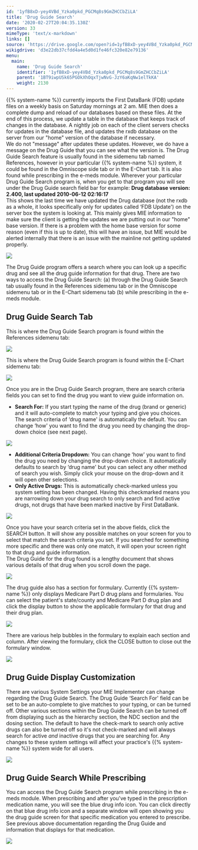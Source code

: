 ```yaml
---
id: '1yfB8xD-yey4VBd_Yzka0pkd_PGCMq8s9GmZHCCbZiLA'
title: 'Drug Guide Search'
date: '2020-02-27T20:04:35.130Z'
version: 33
mimeType: 'text/x-markdown'
links: []
source: 'https://drive.google.com/open?id=1yfB8xD-yey4VBd_Yzka0pkd_PGCMq8s9GmZHCCbZiLA'
wikigdrive: 'd3e22db37cfdd4a4e5d0d1fe46fc320e82e79136'
menu:
  main:
    name: 'Drug Guide Search'
    identifier: '1yfB8xD-yey4VBd_Yzka0pkd_PGCMq8s9GmZHCCbZiLA'
    parent: '1BT9iwpUSk65PGOkXhOqxTjwNvG-JzY6aKqNw1elTkKA'
    weight: 2130
---
```

{{% system-name %}} currently imports the First DataBank (FDB) update files on a weekly basis on Saturday mornings at 2 am. MIE then does a complete dump and reload of our databases based on these files. At the end of this process, we update a table in the database that keeps track of changes in the database. A nightly job on each of the client servers checks for updates in the database file, and updates the rxdb database on the server from our "home" version of the database if necessary.  
We do not "message" after updates these updates. However, we do have a message on the Drug Guide that you can see what the version is. The Drug Guide Search feature is usually found in the sidemenu tab named References, however in your particular {{% system-name %}} system, it could be found in the Omniscope side tab or in the E-Chart tab. It is also found while prescribing in the e-meds module. Wherever your particular Drug Guide Search program is, when you get to that program you will see under the Drug Guide search field bar for example: **Drug database version: 2.400, last updated 2010-06-12 02:16:17**  
This shows the last time we have updated the Drug database (not the rxdb as a whole, it looks specifically only for updates called ‘FDB Update') on the server box the system is looking at. This mainly gives MIE information to make sure the client is getting the updates we are putting out in our "home" base version. If there is a problem with the home base version for some reason (even if this is up to date), this will have an issue, but MIE would be alerted internally that there is an issue with the mainline not getting updated properly.
  
![](../drug-guide-search.assets/f20e8ca2fd6c1fd4cdf5c6ff63a3b5a5.png)  

The Drug Guide program offers a search where you can look up a specific drug and see all the drug guide information for that drug. There are two ways to access the Drug Guide Search: (a) through the Drug Guide Search tab usually found in the References sidemenu tab or in the Omniscope sidemenu tab or in the E-Chart sidemenu tab (b) while prescribing in the e-meds module.
  
## Drug Guide Search Tab  
  
This is where the Drug Guide Search program is found within the References sidemenu tab:
  
![](../drug-guide-search.assets/f20e8ca2fd6c1fd4cdf5c6ff63a3b5a5.png)  

This is where the Drug Guide Search program is found within the E-Chart sidemenu tab:
  
![](../drug-guide-search.assets/50d2fb5e541a6f4e98364513e377f6c2.png)  

Once you are in the Drug Guide Search program, there are search criteria fields you can set to find the drug you want to view guide information on.
* <strong>Search For:</strong> If you start typing the name of the drug (brand or generic) and it will auto-complete to match your typing and give you choices. The search criteria of ‘drug name' is automatically the default. You can change ‘how' you want to find the drug you need by changing the drop-down choice (see next page).
  
![](../drug-guide-search.assets/a26b8285eedb9a6bf93bbdb382b44e74.png)  

* <strong>Additional Criteria Dropdown:</strong> You can change ‘how' you want to find the drug you need by changing the drop-down choice. It automatically defaults to search by ‘drug name' but you can select any other method of search you wish. Simply click your mouse on the drop-down and it will open other selections.
* <strong>Only Active Drugs:</strong> This is automatically check-marked unless you system setting has been changed. Having this checkmarked means you are narrowing down your drug search to only search and find active drugs, not drugs that have been marked inactive by First DataBank.
  
![](../drug-guide-search.assets/93f64eb009f302d14003308112effef6.png)  

Once you have your search criteria set in the above fields, click the SEARCH button. It will show any possible matches on your screen for you to select that match the search criteria you set. If you searched for something more specific and there was only one match, it will open your screen right to that drug and guide information.  
The Drug Guide for the drug found is a lengthy document that shows various details of that drug when you scroll down the page.
  
![](../drug-guide-search.assets/057927465746bb54455596a4727926a5.png)  

The drug guide also has a section for formulary. Currently {{% system-name %}} only displays Medicare Part D drug plans and formularies. You can select the patient's state/county and Medicare Part D drug plan and click the display button to show the applicable formulary for that drug and their drug plan.
  
![](../drug-guide-search.assets/5892825916408861a6c8a2235f38cf98.png)  

There are various help bubbles in the formulary to explain each section and column. After viewing the formulary, click the CLOSE button to close out the formulary window.
  
![](../drug-guide-search.assets/ea980b6a353bc5337fe2f349805bf942.png)  

  
## Drug Guide Display Customization  
  
There are various System Settings your MIE Implementer can change regarding the Drug Guide Search. The Drug Guide ‘Search For' field can be set to be an auto-complete to give matches to your typing, or can be turned off. Other various sections within the Drug Guide Search can be turned off from displaying such as the hierarchy section, the NDC section and the dosing section. The default to have the check-mark to search only active drugs can also be turned off so it's not check-marked and will always search for active *and* inactive drugs that you are searching for. Any changes to these system settings will affect your practice's {{% system-name %}} system wide for all users.
  
![](../drug-guide-search.assets/5d361a2119e48c7218e32983d2548a8a.png)  

  
## Drug Guide Search While Prescribing  
  
You can access the Drug Guide Search program while prescribing in the e-meds module. When prescribing and after you've typed in the prescription medication name, you will see the blue drug info icon. You can click directly on that blue drug info icon and a separate window will open showing you the drug guide screen for that specific medication you entered to prescribe. See previous above documentation regarding the Drug Guide and information that displays for that medication.
  
![](../drug-guide-search.assets/ff0e4cfee84e5aee9b402e0310db77a7.png)  

